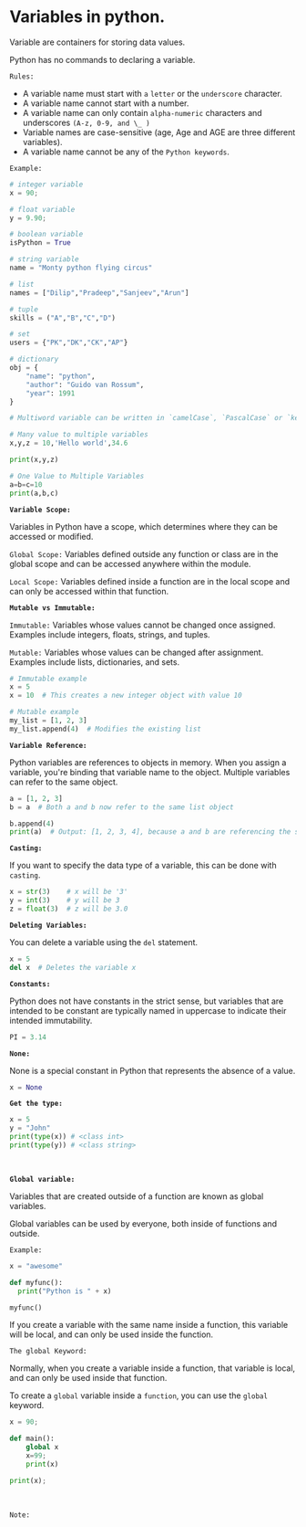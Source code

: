 # Variables in python.

Variable are containers for storing data values.

Python has no commands to declaring a variable.

`Rules:`

- A variable name must start with `a` `letter` or the `underscore` character.
- A variable name cannot start with a number.
- A variable name can only contain `alpha-numeric` characters and underscores `(A-z, 0-9, and \_ )`
- Variable names are case-sensitive (age, Age and AGE are three different variables).
- A variable name cannot be any of the `Python keywords`.

`Example:`

```py
# integer variable
x = 90;

# float variable
y = 9.90;

# boolean variable
isPython = True

# string variable
name = "Monty python flying circus"

# list
names = ["Dilip","Pradeep","Sanjeev","Arun"]

# tuple
skills = ("A","B","C","D")

# set
users = {"PK","DK","CK","AP"}

# dictionary
obj = {
    "name": "python",
    "author": "Guido van Rossum",
    "year": 1991
}

# Multiword variable can be written in `camelCase`, `PascalCase` or `kebab_case`.

# Many value to multiple variables
x,y,z = 10,'Hello world',34.6

print(x,y,z)

# One Value to Multiple Variables
a=b=c=10
print(a,b,c)

```

**`Variable Scope:`**

Variables in Python have a scope, which determines where they can be accessed or modified.

`Global Scope:`
Variables defined outside any function or class are in the global scope and can be accessed anywhere within the module.

`Local Scope:`
Variables defined inside a function are in the local scope and can only be accessed within that function.

**`Mutable vs Immutable:`**

`Immutable:` Variables whose values cannot be changed once assigned. Examples include integers, floats, strings, and tuples.

`Mutable:` Variables whose values can be changed after assignment. Examples include lists, dictionaries, and sets.

```py
# Immutable example
x = 5
x = 10  # This creates a new integer object with value 10

# Mutable example
my_list = [1, 2, 3]
my_list.append(4)  # Modifies the existing list

```

**`Variable Reference:`**

Python variables are references to objects in memory. When you assign a variable, you're binding that variable name to the object. Multiple variables can refer to the same object.

```py
a = [1, 2, 3]
b = a  # Both a and b now refer to the same list object

b.append(4)
print(a)  # Output: [1, 2, 3, 4], because a and b are referencing the same list object
```

**`Casting:`**

If you want to specify the data type of a variable, this can be done with `casting`.

```py
x = str(3)    # x will be '3'
y = int(3)    # y will be 3
z = float(3)  # z will be 3.0
```

**`Deleting Variables:`**

You can delete a variable using the `del` statement.

```py
x = 5
del x  # Deletes the variable x
```

**`Constants:`**

Python does not have constants in the strict sense, but variables that are intended to be constant are typically named in uppercase to indicate their intended immutability.

```py
PI = 3.14
```

**`None:`**

None is a special constant in Python that represents the absence of a value.

```py
x = None
```

**`Get the type:`**

```py
x = 5
y = "John"
print(type(x)) # <class int>
print(type(y)) # <class string>
```

<br />

**`Global variable:`**

Variables that are created outside of a function are known as global variables.

Global variables can be used by everyone, both inside of functions and outside.

`Example:`

```py
x = "awesome"

def myfunc():
  print("Python is " + x)

myfunc()
```

If you create a variable with the same name inside a function, this variable will be local, and can only be used inside the function.

`The global Keyword:`

Normally, when you create a variable inside a function, that variable is local, and can only be used inside that function.

To create a `global` variable inside a `function`, you can use the `global` keyword.

```py
x = 90;

def main():
    global x
    x=99;
    print(x)

print(x);
```

<br />

`Note:`
